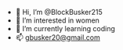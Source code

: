 - 👋 Hi, I’m @BlockBusker215
- 👀 I’m interested in women
- 🌱 I’m currently learning coding
- 📫 gbusker20@gmail.com

<!---
BlockBusker215/BlockBusker215 is a ✨ special ✨ repository because its `README.md` (this file) appears on your GitHub profile.
You can click the Preview link to take a look at your changes.
--->
